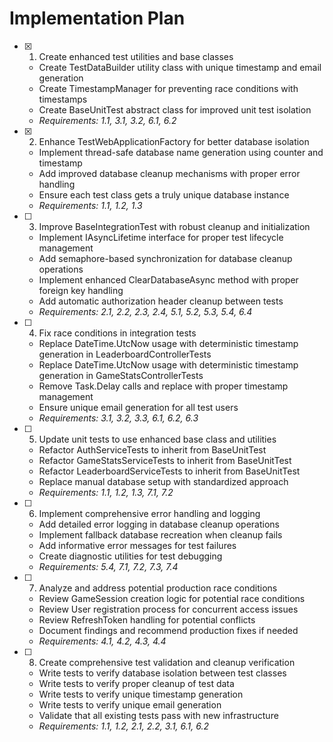 # Implementation Plan

- [x] 1. Create enhanced test utilities and base classes





  - Create TestDataBuilder utility class with unique timestamp and email generation
  - Create TimestampManager for preventing race conditions with timestamps
  - Create BaseUnitTest abstract class for improved unit test isolation
  - _Requirements: 1.1, 3.1, 3.2, 6.1, 6.2_

- [x] 2. Enhance TestWebApplicationFactory for better database isolation





  - Implement thread-safe database name generation using counter and timestamp
  - Add improved database cleanup mechanisms with proper error handling
  - Ensure each test class gets a truly unique database instance
  - _Requirements: 1.1, 1.2, 1.3_

- [ ] 3. Improve BaseIntegrationTest with robust cleanup and initialization
  - Implement IAsyncLifetime interface for proper test lifecycle management
  - Add semaphore-based synchronization for database cleanup operations
  - Implement enhanced ClearDatabaseAsync method with proper foreign key handling
  - Add automatic authorization header cleanup between tests
  - _Requirements: 2.1, 2.2, 2.3, 2.4, 5.1, 5.2, 5.3, 5.4, 6.4_

- [ ] 4. Fix race conditions in integration tests
  - Replace DateTime.UtcNow usage with deterministic timestamp generation in LeaderboardControllerTests
  - Replace DateTime.UtcNow usage with deterministic timestamp generation in GameStatsControllerTests
  - Remove Task.Delay calls and replace with proper timestamp management
  - Ensure unique email generation for all test users
  - _Requirements: 3.1, 3.2, 3.3, 6.1, 6.2, 6.3_

- [ ] 5. Update unit tests to use enhanced base class and utilities
  - Refactor AuthServiceTests to inherit from BaseUnitTest
  - Refactor GameStatsServiceTests to inherit from BaseUnitTest
  - Refactor LeaderboardServiceTests to inherit from BaseUnitTest
  - Replace manual database setup with standardized approach
  - _Requirements: 1.1, 1.2, 1.3, 7.1, 7.2_

- [ ] 6. Implement comprehensive error handling and logging
  - Add detailed error logging in database cleanup operations
  - Implement fallback database recreation when cleanup fails
  - Add informative error messages for test failures
  - Create diagnostic utilities for test debugging
  - _Requirements: 5.4, 7.1, 7.2, 7.3, 7.4_

- [ ] 7. Analyze and address potential production race conditions
  - Review GameSession creation logic for potential race conditions
  - Review User registration process for concurrent access issues
  - Review RefreshToken handling for potential conflicts
  - Document findings and recommend production fixes if needed
  - _Requirements: 4.1, 4.2, 4.3, 4.4_

- [ ] 8. Create comprehensive test validation and cleanup verification
  - Write tests to verify database isolation between test classes
  - Write tests to verify proper cleanup of test data
  - Write tests to verify unique timestamp generation
  - Write tests to verify unique email generation
  - Validate that all existing tests pass with new infrastructure
  - _Requirements: 1.1, 1.2, 2.1, 2.2, 3.1, 6.1, 6.2_